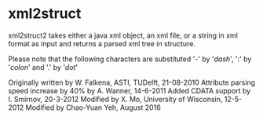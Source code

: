 # xml2struct

xml2struct2 takes either a java xml object, an xml file, or a string in
xml format as input and returns a parsed xml tree in structure. 

Please note that the following characters are substituted
'-' by '_dash_', ':' by '_colon_' and '.' by '_dot_'

Originally written by W. Falkena, ASTI, TUDelft, 21-08-2010
Attribute parsing speed increase by 40% by A. Wanner, 14-6-2011
Added CDATA support by I. Smirnov, 20-3-2012
Modified by X. Mo, University of Wisconsin, 12-5-2012
Modified by Chao-Yuan Yeh, August 2016

